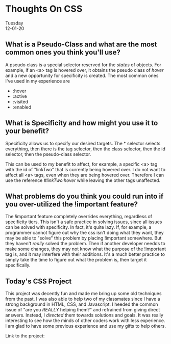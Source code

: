 # Thoughts On CSS

Tuesday<br/>
12-01-20

## What is a Pseudo-Class and what are the most common ones you think you'll use?
A pseudo class is a special selector reserved for the *states* of objects. For example, if an \<a> tag is hovered over, it obtains the pseudo class of *hover* and a new opportunity for specificity is created.
The most common ones I've used in my experience are

- :hover
- :active
- :visited
- :enabled

## What is Specificity and how might you use it to your benefit?
Specificity allows us to specify our desired targets. The * selector selects everything, then there is the tag selector, then the class selector, then the id selector, then the pseudo-class selector. 

This can be used to my benefit to affect, for example, a specific \<a> tag with the id of "linkTwo" that is currently being hovered over. I do not want to affect all \<a> tags, even when they are being hovered over. Therefore I can use the reference *#linkTwo:hover* while leaving the other tags unaffected.

## What problems do you think you could run into if you over-utilized the !important feature?
The !important feature completely overrides everything, regardless of specificity tiers. This isn't a safe practice in solving issues, since all issues can be solved with specificity. In fact, it's quite lazy. If, for example, a programmer cannot figure out why the css isn't doing what they want, they may be able to "solve" this problem by placing !important somewhere. But they haven't *really* solved the problem. Then if another developer needds to make some changes, they may not know what the purpose of the !important tag is, and it may interfere with their additions.
It's a much better practice to simply take the time to figure out what the problem is, then target it specifically.

## Today's CSS Project
This project was decently fun and made me bring up some old techniques from the past. I was also able to help two of my classmates since I have a strong background in HTML, CSS, and Javascript. I heeded the common issue of "are you *REALLY* helping them?" and refrained from giving direct answers. Instead, I *directed* them towards solutions and goals. It was really interesting to see how the minds of other coders work with less experience. I am glad to have some previous experience and use my gifts to help others. 

Link to the project:



